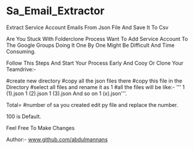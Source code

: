 # Sa_Email_Extractor
Extract Service Account Emails From Json File And Save It To Csv

Are You Stuck With Folderclone Process
Want To Add Service Account To The Google Groups
Doing It One By One Might Be Difficult And Time Consuming.



Follow This Steps And Start Your Process Early And Cooy Or Clone Your Teamdrive:-


#create new directory
#copy all the json files there
#copy this file in the Directory
#select all files and rename it as 1
#all the files will be like:-
''' 1 (1).json
    1 (2).json
    1 (3).json  And so on
    1 (x).json'''.
    
    
Total= #number of sa you created edit py file and replace the number.

100 is Default.

Feel Free To Make Changes 

Author:- www.github.com/abdulmannans

